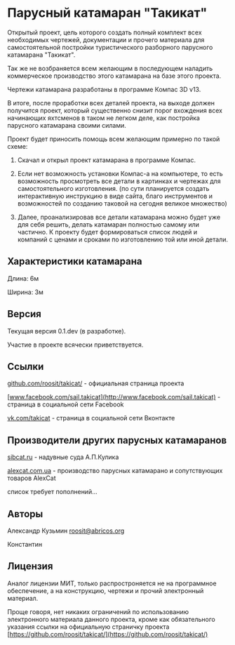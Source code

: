 # Парусный катамаран "Такикат"

Открытый проект, цель которого создать полный комплект всех необходимых чертежей, 
документации и прочего материала для самостоятельной постройки туристического
разборного парусного катамарана "Такикат".

Так же не возбраняется всем желающим в последующем наладить коммерческое 
производство этого катамарана на базе этого проекта.

Чертежи катамарана разработаны в программе Компас 3D v13.

В итоге, после проработки всех деталей проекта, на выходе
должен получится проект, который существенно снизит порог вхождения 
всех начинающих яхтсменов в таком не легком деле, как постройка парусного 
катамарана своими силами.

Проект будет приносить помощь всем желающим примерно по такой схеме:

1. Скачал и открыл проект катамарана в программе Компас.

2. Если нет возможность установки Компас-а на компьютере, то есть возможность 
просмотреть все детали в картинках и чертежах для самостоятельного изготовления.
(по сути планируется создать интерактивную инструкцию в виде сайта, благо 
инструментов и возможностей по созданию таковой на сегодня великое множество)

3. Далее, проанализировав все детали катамарана можно будет уже для себя решить, 
делать катамаран полностью самому или частично. К проекту будет формироваться 
список людей и компаний с ценами и сроками по изготовлению той или иной детали.


## Характеристики катамарана

Длина: 6м

Ширина: 3м

## Версия 

Текущая версия 0.1.dev (в разработке).

Участие в проекте всячески приветствуется.

## Ссылки

[github.com/roosit/takicat/](https://github.com/roosit/takicat/) - официальная страница проекта

[www.facebook.com/sail.takicat](http://www.facebook.com/sail.takicat) - страница в социальной сети Facebook

[vk.com/takicat](http://vk.com/takicat) - страница в социальной сети Вконтакте


## Производители других парусных катамаранов

[sibcat.ru](http://sibcat.su) - надувные суда А.П.Кулика

[alexcat.com.ua](http://alexcat.com.ua/) - производство парусных катамарано и сопутствующих товаров AlexCat

список требует пополнений...


## Авторы

Александр Кузьмин <roosit@abricos.org>

Константин

## Лицензия

Аналог лицензии МИТ, только распростроняется не на программное обеспечение, а на конструкцию, чертежи и прочий электронный материал.

Проще говоря, нет никаких ограничений по использованию электронного материала данного проекта, 
кроме как обязательного указания ссылки на официальную страничку проекта [https://github.com/roosit/takicat/](https://github.com/roosit/takicat/)
